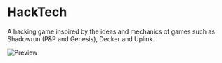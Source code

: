 HackTech
========

A hacking game inspired by the ideas and mechanics of games such as Shadowrun (P&P and Genesis), Decker and Uplink.

![Preview](https://dl.dropboxusercontent.com/u/2321290/ShareX/2017/07/2017-07-14_19-50-50.png)
